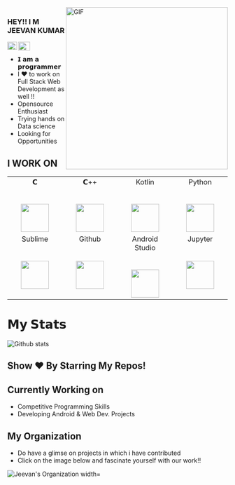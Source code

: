 <img align="right" alt="GIF"  width="370px" src="https://github.com/Prince-1501/Prince-1501/blob/master/jeevankumar.jpg" />

### HEY!! I M JEEVAN KUMAR 
   <a href="https://www.linkedin.com/in/jeevan-kumar-/">
  <img align="left" alt="Jeevan's LinkdeIN" width="22px" height="18px" src="https://cdn.jsdelivr.net/npm/simple-icons@v3/icons/linkedin.svg" />
</a>

 <a href="https://@@@.youtube.com/channel/UCWEdHn3qtkSaQifFeXQXb6Q?view_as=subscriber">
  <img align="left" alt="Ayushi's Youtube" width="27px" height="20px" src="https://img.favpng.com/18/7/22/scalable-vector-graphics-social-media-youtube-logo-png-favpng-X24i5zHCJkRER9Uik7KY0htRs.jpg" />
</a>
</br>

- 𝗜 𝗮𝗺 𝗮 𝗽𝗿𝗼𝗴𝗿𝗮𝗺𝗺𝗲𝗿
- I ❤️ to work on Full Stack Web Development as well !!
- Opensource Enthusiast
- Trying hands on Data science
- Looking for Opportunities

## I WORK ON 
<table>
  <tbody>
    <tr valign="top">
      <td width="25%" align="center">
        <span>𝗖</span><br><br><br>
        <img height="64px" src="https://cdn.svgporn.com/logos/c.svg">
      </td>
      <td width="25%" align="center">
        <span>𝗖++</span><br><br><br>
        <img height="64px" src="https://upload.wikimedia.org/wikipedia/commons/thumb/1/18/ISO_C%2B%2B_Logo.svg/800px-ISO_C%2B%2B_Logo.svg.png">
      </td>
      <td width="25%" align="center">
        <span>Kotlin</span><br><br><br>
        <img height="64px" src="https://symbols.getvecta.com/stencil_86/44_kotlin-icon.70e2057aa7.svg">
      </td>
      <td width="25%" align="center">
        <span>Python</span><br><br><br>
        <img height="64px" src="https://cdn.svgporn.com/logos/python.svg">
      </td>
    </tr>
    <tr valign="top">
      <td width="25%" align="center">
        <span>Sublime</span><br><br><br>
        <img height="64px" src="https://cdn.worldvectorlogo.com/logos/sublime-text.svg">
      </td>
      <td width="25%" align="center">
        <span>Github</span><br><br><br>
        <img height="64px" src="https://image.flaticon.com/icons/svg/25/25231.svg">
      </td>
      <td width="25%" align="center">
        <span>Android Studio</span><br><br><br>
        <img height="64px" src="https://2.bp.blogspot.com/-tzm1twY_ENM/XlCRuI0ZkRI/AAAAAAAAOso/BmNOUANXWxwc5vwslNw3WpjrDlgs9PuwQCLcBGAsYHQ/s1600/pasted%2Bimage%2B0.png">
      </td>
       <td width="25%" align="center">
        <span>Jupyter</span><br><br><br>
        <img height="64px" src="https://upload.wikimedia.org/wikipedia/commons/thumb/3/38/Jupyter_logo.svg/518px-Jupyter_logo.svg.png">
      </td>
    </tr>
  </tbody>
</table>

# 𝗠𝘆 𝗦𝘁𝗮𝘁𝘀

![Github stats](https://github-readme-stats.vercel.app/api?username=Jeevan-kumar-Raj&show_icons=true&hide_border=true)

## Show ❤️ By Starring My Repos!

## Currently Working on
- Competitive Programming Skills
- Developing Android & Web Dev. Projects

## My Organization
- Do have a glimse on projects in which i have contributed
- Click on the image below and fascinate yourself with our work!!
<a href="https://github.com/The-Lazy-People">
  <img align="left" alt="Jeevan's Organization width="1px" src="https://avatars3.githubusercontent.com/u/66350338?s=200&v=4" />
</a>
